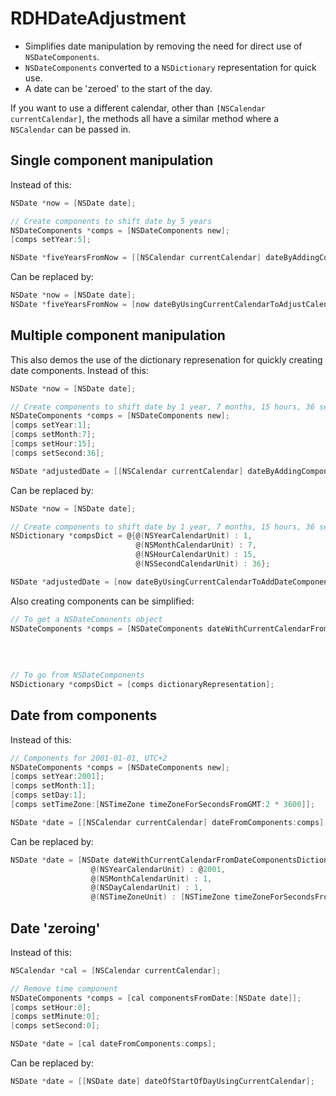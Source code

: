 RDHDateAdjustment
=================

- Simplifies date manipulation by removing the need for direct use of `NSDateComponents`.
- `NSDateComponents` converted to a `NSDictionary` representation for quick use.
- A date can be 'zeroed' to the start of the day.

If you want to use a different calendar, other than `[NSCalendar currentCalendar]`, the methods all have a similar method where a `NSCalendar` can be passed in.

Single component manipulation
-----------------------------
Instead of this:
``` objective-c
NSDate *now = [NSDate date];

// Create components to shift date by 5 years
NSDateComponents *comps = [NSDateComponents new];
[comps setYear:5];

NSDate *fiveYearsFromNow = [[NSCalendar currentCalendar] dateByAddingComponents:comps toDate:now options:0];
````

Can be replaced by:
``` objective-c
NSDate *now = [NSDate date];
NSDate *fiveYearsFromNow = [now dateByUsingCurrentCalendarToAdjustCalendarUnit:NSYearCalendarUnit withValue:5];
````

Multiple component manipulation
-------------------------------
This also demos the use of the dictionary represenation for quickly creating date components.
Instead of this:
``` objective-c
NSDate *now = [NSDate date];

// Create components to shift date by 1 year, 7 months, 15 hours, 36 seconds
NSDateComponents *comps = [NSDateComponents new];
[comps setYear:1];
[comps setMonth:7];
[comps setHour:15];
[comps setSecond:36];

NSDate *adjustedDate = [[NSCalendar currentCalendar] dateByAddingComponents:comps toDate:now options:0];
````

Can be replaced by:
``` objective-c
NSDate *now = [NSDate date];

// Create components to shift date by 1 year, 7 months, 15 hours, 36 seconds
NSDictionary *compsDict = @{@(NSYearCalendarUnit) : 1,
                            @(NSMonthCalendarUnit) : 7,
                            @(NSHourCalendarUnit) : 15,
                            @(NSSecondCalendarUnit) : 36};

NSDate *adjustedDate = [now dateByUsingCurrentCalendarToAddDateComponentsDictionary:compsDict];
````

Also creating components can be simplified:
``` objective-c
// To get a NSDateComonents object
NSDateComponents *comps = [NSDateComponents dateWithCurrentCalendarFromDateComponentsDictionary:@{@(NSYearCalendarUnit) : 1,
                                                                                                  @(NSMonthCalendarUnit) : 7,
                                                                                                  @(NSHourCalendarUnit) : 15,
                                                                                                  @(NSSecondCalendarUnit) : 36}];
                                                                                                  
// To go from NSDateComponents
NSDictionary *compsDict = [comps dictionaryRepresentation];
````

Date from components
-----------------------------
Instead of this:
``` objective-c
// Components for 2001-01-01, UTC+2
NSDateComponents *comps = [NSDateComponents new];
[comps setYear:2001];
[comps setMonth:1];
[comps setDay:1];
[comps setTimeZone:[NSTimeZone timeZoneForSecondsFromGMT:2 * 3600]];

NSDate *date = [[NSCalendar currentCalendar] dateFromComponents:comps];
````

Can be replaced by:
``` objective-c
NSDate *date = [NSDate dateWithCurrentCalendarFromDateComponentsDictionary:@{
                  @(NSYearCalendarUnit) : @2001,
                  @(NSMonthCalendarUnit) : 1,
                  @(NSDayCalendarUnit) : 1,
                  @(NSTimeZoneUnit) : [NSTimeZone timeZoneForSecondsFromGMT:2 * 3600]}];
`````

Date 'zeroing'
--------------
Instead of this:
``` objective-c
NSCalendar *cal = [NSCalendar currentCalendar];

// Remove time component
NSDateComponents *comps = [cal componentsFromDate:[NSDate date]];
[comps setHour:0];
[comps setMinute:0];
[comps setSecond:0];

NSDate *date = [cal dateFromComponents:comps];
````

Can be replaced by:
``` objective-c
NSDate *date = [[NSDate date] dateOfStartOfDayUsingCurrentCalendar];
`````

